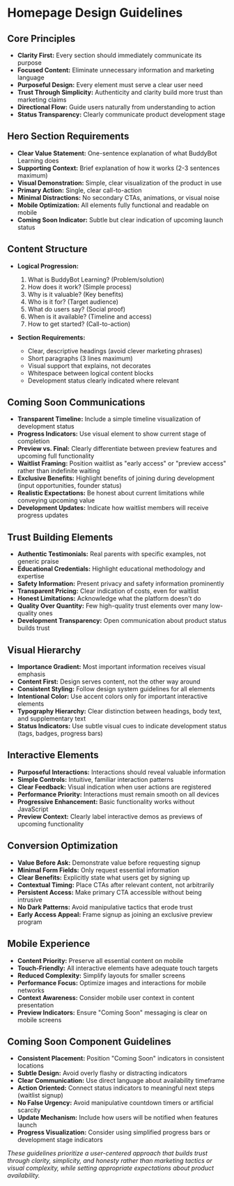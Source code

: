 # Homepage Design Guidelines

## Core Principles
- **Clarity First:** Every section should immediately communicate its purpose
- **Focused Content:** Eliminate unnecessary information and marketing language
- **Purposeful Design:** Every element must serve a clear user need
- **Trust Through Simplicity:** Authenticity and clarity build more trust than marketing claims
- **Directional Flow:** Guide users naturally from understanding to action
- **Status Transparency:** Clearly communicate product development stage

## Hero Section Requirements
- **Clear Value Statement:** One-sentence explanation of what BuddyBot Learning does
- **Supporting Context:** Brief explanation of how it works (2-3 sentences maximum)
- **Visual Demonstration:** Simple, clear visualization of the product in use
- **Primary Action:** Single, clear call-to-action
- **Minimal Distractions:** No secondary CTAs, animations, or visual noise
- **Mobile Optimization:** All elements fully functional and readable on mobile
- **Coming Soon Indicator:** Subtle but clear indication of upcoming launch status

## Content Structure
- **Logical Progression:**
  1. What is BuddyBot Learning? (Problem/solution)
  2. How does it work? (Simple process)
  3. Why is it valuable? (Key benefits)
  4. Who is it for? (Target audience)
  5. What do users say? (Social proof)
  6. When is it available? (Timeline and access)
  7. How to get started? (Call-to-action)

- **Section Requirements:**
  - Clear, descriptive headings (avoid clever marketing phrases)
  - Short paragraphs (3 lines maximum)
  - Visual support that explains, not decorates
  - Whitespace between logical content blocks
  - Development status clearly indicated where relevant

## Coming Soon Communications
- **Transparent Timeline:** Include a simple timeline visualization of development status
- **Progress Indicators:** Use visual element to show current stage of completion
- **Preview vs. Final:** Clearly differentiate between preview features and upcoming full functionality
- **Waitlist Framing:** Position waitlist as "early access" or "preview access" rather than indefinite waiting
- **Exclusive Benefits:** Highlight benefits of joining during development (input opportunities, founder status)
- **Realistic Expectations:** Be honest about current limitations while conveying upcoming value
- **Development Updates:** Indicate how waitlist members will receive progress updates

## Trust Building Elements
- **Authentic Testimonials:** Real parents with specific examples, not generic praise
- **Educational Credentials:** Highlight educational methodology and expertise
- **Safety Information:** Present privacy and safety information prominently
- **Transparent Pricing:** Clear indication of costs, even for waitlist
- **Honest Limitations:** Acknowledge what the platform doesn't do
- **Quality Over Quantity:** Few high-quality trust elements over many low-quality ones
- **Development Transparency:** Open communication about product status builds trust

## Visual Hierarchy
- **Importance Gradient:** Most important information receives visual emphasis
- **Content First:** Design serves content, not the other way around
- **Consistent Styling:** Follow design system guidelines for all elements
- **Intentional Color:** Use accent colors only for important interactive elements
- **Typography Hierarchy:** Clear distinction between headings, body text, and supplementary text
- **Status Indicators:** Use subtle visual cues to indicate development status (tags, badges, progress bars)

## Interactive Elements
- **Purposeful Interactions:** Interactions should reveal valuable information
- **Simple Controls:** Intuitive, familiar interaction patterns
- **Clear Feedback:** Visual indication when user actions are registered
- **Performance Priority:** Interactions must remain smooth on all devices
- **Progressive Enhancement:** Basic functionality works without JavaScript
- **Preview Context:** Clearly label interactive demos as previews of upcoming functionality

## Conversion Optimization
- **Value Before Ask:** Demonstrate value before requesting signup
- **Minimal Form Fields:** Only request essential information
- **Clear Benefits:** Explicitly state what users get by signing up
- **Contextual Timing:** Place CTAs after relevant content, not arbitrarily
- **Persistent Access:** Make primary CTA accessible without being intrusive
- **No Dark Patterns:** Avoid manipulative tactics that erode trust
- **Early Access Appeal:** Frame signup as joining an exclusive preview program

## Mobile Experience
- **Content Priority:** Preserve all essential content on mobile
- **Touch-Friendly:** All interactive elements have adequate touch targets
- **Reduced Complexity:** Simplify layouts for smaller screens
- **Performance Focus:** Optimize images and interactions for mobile networks
- **Context Awareness:** Consider mobile user context in content presentation
- **Preview Indicators:** Ensure "Coming Soon" messaging is clear on mobile screens

## Coming Soon Component Guidelines
- **Consistent Placement:** Position "Coming Soon" indicators in consistent locations
- **Subtle Design:** Avoid overly flashy or distracting indicators
- **Clear Communication:** Use direct language about availability timeframe
- **Action Oriented:** Connect status indicators to meaningful next steps (waitlist signup)
- **No False Urgency:** Avoid manipulative countdown timers or artificial scarcity
- **Update Mechanism:** Include how users will be notified when features launch
- **Progress Visualization:** Consider using simplified progress bars or development stage indicators

*These guidelines prioritize a user-centered approach that builds trust through clarity, simplicity, and honesty rather than marketing tactics or visual complexity, while setting appropriate expectations about product availability.*